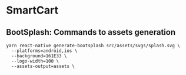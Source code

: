 # SmartCart

## BootSplash: Commands to assets generation

```
yarn react-native generate-bootsplash src/assets/svgs/splash.svg \
  --platforms=android,ios \
  --background=161E33 \
  --logo-width=100 \
  --assets-output=assets \
```